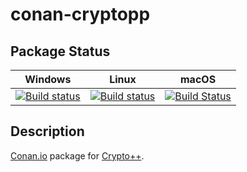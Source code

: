 # conan-cryptopp

## Package Status

| Windows | Linux | macOS |
|:-------:|:-----:|:-----:|
|[![Build status](https://ci.appveyor.com/api/projects/status/ftk50ys3sod02jqc/branch/testing%2F8.2.0?svg=true)](https://ci.appveyor.com/project/SpaceIm/conan-cryptopp)|[![Build status](https://github.com/SpaceIm/conan-cryptopp/workflows/.github/workflows/conan.yml/badge.svg?branch=testing%2F8.2.0)](https://github.com/SpaceIm/conan-cryptopp/actions?query=branch%3Atesting%2F8.2.0)|[![Build Status](https://travis-ci.com/SpaceIm/conan-cryptopp.svg?branch=testing%2F8.2.0)](https://travis-ci.com/SpaceIm/conan-cryptopp)|

## Description

[Conan.io](https://conan.io) package for [Crypto++](https://cryptopp.com).
